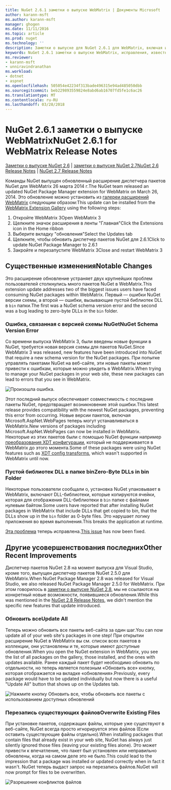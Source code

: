 ```yaml
---
title: NuGet 2.6.1 заметки о выпуске WebMatrix | Документы Microsoft
author: karann-msft
ms.author: karann-msft
manager: ghogen
ms.date: 11/11/2016
ms.topic: article
ms.prod: nuget
ms.technology: ''
description: Заметки о выпуске для NuGet 2.6.1 для WebMatrix, включая известные проблемы, исправленные ошибки, добавленные функции и DCR.
keywords: NuGet 2.6.1 заметки о выпуске WebMatrix, исправления, известных проблем, добавлены функции, DCR
ms.reviewer:
- karann-msft
- unniravindranathan
ms.workload:
- dotnet
- aspnet
ms.openlocfilehash: 505054e42234f313bade496315e94ad485050dbb
ms.sourcegitcommit: beb229893559824e8abd6ab16707fd5fe1c6ac26
ms.translationtype: MT
ms.contentlocale: ru-RU
ms.lasthandoff: 03/28/2018
---
```

# <a name="nuget-261-for-webmatrix-release-notes"></a><span data-ttu-id="e5b3c-104">NuGet 2.6.1 заметки о выпуске WebMatrix</span><span class="sxs-lookup"><span data-stu-id="e5b3c-104">NuGet 2.6.1 for WebMatrix Release Notes</span></span>

<span data-ttu-id="e5b3c-105">[Заметки о выпуске NuGet 2.6](../release-notes/nuget-2.6.md) | [заметки о выпуске NuGet 2.7](../release-notes/nuget-2.7.md)</span><span class="sxs-lookup"><span data-stu-id="e5b3c-105">[NuGet 2.6 Release Notes](../release-notes/nuget-2.6.md) | [NuGet 2.7 Release Notes](../release-notes/nuget-2.7.md)</span></span>

<span data-ttu-id="e5b3c-106">Команды NuGet выпущен обновленный расширение диспетчера пакетов NuGet для WebMatrix 26 марта 2014 г.</span><span class="sxs-lookup"><span data-stu-id="e5b3c-106">The NuGet team released an updated NuGet Package Manager extension for WebMatrix on March 26, 2014.</span></span>  <span data-ttu-id="e5b3c-107">Это обновление можно установить из [галереи расширений WebMatrix](https://blogs.iis.net/webmatrix/retiring-the-webmatrix-extensions-gallery) следующим образом:</span><span class="sxs-lookup"><span data-stu-id="e5b3c-107">This update can be installed from the [WebMatrix Extension Gallery](https://blogs.iis.net/webmatrix/retiring-the-webmatrix-extensions-gallery) using the following steps:</span></span>

1. <span data-ttu-id="e5b3c-108">Откройте WebMatrix 3</span><span class="sxs-lookup"><span data-stu-id="e5b3c-108">Open WebMatrix 3</span></span>
1. <span data-ttu-id="e5b3c-109">Щелкните значок расширения в ленты "Главная"</span><span class="sxs-lookup"><span data-stu-id="e5b3c-109">Click the Extensions icon in the Home ribbon</span></span>
1. <span data-ttu-id="e5b3c-110">Выберите вкладку "обновления"</span><span class="sxs-lookup"><span data-stu-id="e5b3c-110">Select the Updates tab</span></span>
1. <span data-ttu-id="e5b3c-111">Щелкните, чтобы обновить диспетчер пакетов NuGet для 2.6.1</span><span class="sxs-lookup"><span data-stu-id="e5b3c-111">Click to update NuGet Package Manager to 2.6.1</span></span>
1. <span data-ttu-id="e5b3c-112">Закройте и перезапустите WebMatrix 3</span><span class="sxs-lookup"><span data-stu-id="e5b3c-112">Close and restart WebMatrix 3</span></span>

## <a name="notable-changes"></a><span data-ttu-id="e5b3c-113">Существенные изменения</span><span class="sxs-lookup"><span data-stu-id="e5b3c-113">Notable Changes</span></span>

<span data-ttu-id="e5b3c-114">Это расширение обновление устраняет двух крупнейших проблем пользователей столкнулись много пакетов NuGet в WebMatrix.</span><span class="sxs-lookup"><span data-stu-id="e5b3c-114">This extension update addresses two of the biggest issues users have faced consuming NuGet packages within WebMatrix.</span></span>  <span data-ttu-id="e5b3c-115">Первый — ошибки NuGet версии схемы, а второй — ошибки, вызывающие пустой библиотек DLL в `bin` папки.</span><span class="sxs-lookup"><span data-stu-id="e5b3c-115">The first was a NuGet schema version error and the second was a bug leading to zero-byte DLLs in the `bin` folder.</span></span>

### <a name="nuget-schema-version-error"></a><span data-ttu-id="e5b3c-116">Ошибка, связанная с версией схемы NuGet</span><span class="sxs-lookup"><span data-stu-id="e5b3c-116">NuGet Schema Version Error</span></span>

<span data-ttu-id="e5b3c-117">Со времени выпуска WebMatrix 3, были введены новые функции в NuGet, требуется новая версия схемы для пакетов NuGet.</span><span class="sxs-lookup"><span data-stu-id="e5b3c-117">Since WebMatrix 3 was released, new features have been introduced into NuGet that require a new schema version for the NuGet packages.</span></span>  <span data-ttu-id="e5b3c-118">При попытке управлять пакетами NuGet на веб-сайте, эти новые пакеты может привести к ошибкам, которые можно увидеть в WebMatrix.</span><span class="sxs-lookup"><span data-stu-id="e5b3c-118">When trying to manage your NuGet packages in your web site, these new packages can lead to errors that you see in WebMatrix.</span></span>

![Произошла ошибка.](./media/NuGet-2.8/webmatrix-schema-version.png)

<span data-ttu-id="e5b3c-122">Этот последний выпуск обеспечивает совместимость с последние пакеты NuGet, предотвращает возникновение этой ошибки.</span><span class="sxs-lookup"><span data-stu-id="e5b3c-122">This latest release provides compatibility with the newest NuGet packages, preventing this error from occurring.</span></span> <span data-ttu-id="e5b3c-123">Новые версии пакетов, включая Microsoft.AspNet.WebPages теперь могут устанавливаться в WebMatrix.</span><span class="sxs-lookup"><span data-stu-id="e5b3c-123">New versions of packages including Microsoft.AspNet.WebPages can now be installed in WebMatrix.</span></span>  <span data-ttu-id="e5b3c-124">Некоторые из этих пакетов были с помощью NuGet функции например [преобразования XDT конфигурации](../release-notes/nuget-2.6.md#xdt), который не поддерживается в WebMatrix до этого момента.</span><span class="sxs-lookup"><span data-stu-id="e5b3c-124">Some of these packages were using NuGet features such as [XDT config transforms](../release-notes/nuget-2.6.md#xdt), which wasn't supported in WebMatrix until now.</span></span>

### <a name="zero-byte-dlls-in-bin-folder"></a><span data-ttu-id="e5b3c-125">Пустой библиотек DLL в папке bin</span><span class="sxs-lookup"><span data-stu-id="e5b3c-125">Zero-Byte DLLs in bin Folder</span></span>

<span data-ttu-id="e5b3c-126">Некоторые пользователи сообщали о, установка NuGet упаковывает в WebMatrix, включают DLL-библиотеки, которые копируются ячейки, которая для отображения DLL-библиотеки в `bin` папке с файлами нулевым байтом.</span><span class="sxs-lookup"><span data-stu-id="e5b3c-126">Some users have reported that after installing NuGet packages in WebMatrix that include DLLs that get copied to bin, that the DLLs show up in the `bin` folder as 0-byte files.</span></span>  <span data-ttu-id="e5b3c-127">Это нарушает логику приложения во время выполнения.</span><span class="sxs-lookup"><span data-stu-id="e5b3c-127">This breaks the application at runtime.</span></span>

<span data-ttu-id="e5b3c-128">[Эта проблема](https://nuget.codeplex.com/workitem/4060) теперь исправлена.</span><span class="sxs-lookup"><span data-stu-id="e5b3c-128">[This issue](https://nuget.codeplex.com/workitem/4060) has now been fixed.</span></span>

## <a name="other-recent-improvements"></a><span data-ttu-id="e5b3c-129">Другие усовершенствования последних</span><span class="sxs-lookup"><span data-stu-id="e5b3c-129">Other Recent Improvements</span></span>

<span data-ttu-id="e5b3c-130">Диспетчер пакетов NuGet 2.8 на момент выпуска для Visual Studio, кроме того, выпущен диспетчер пакетов NuGet 2.5.0 для WebMatrix.</span><span class="sxs-lookup"><span data-stu-id="e5b3c-130">When NuGet Package Manager 2.8 was released for Visual Studio, we also released NuGet Package Manager 2.5.0 for WebMatrix.</span></span>  <span data-ttu-id="e5b3c-131">При этом говорилось в [заметки о выпуске NuGet 2.8](../release-notes/nuget-2.8.md#webmatrix-nuget-client-updates), мы не ссылаются на конкретный новые возможности, появившиеся обновления.</span><span class="sxs-lookup"><span data-stu-id="e5b3c-131">While this was mentioned in the [NuGet 2.8 Release Notes](../release-notes/nuget-2.8.md#webmatrix-nuget-client-updates), we didn't mention the specific new features that update introduced.</span></span>

### <a name="update-all"></a><span data-ttu-id="e5b3c-132">Обновить все</span><span class="sxs-lookup"><span data-stu-id="e5b3c-132">Update All</span></span>

<span data-ttu-id="e5b3c-133">Теперь можно обновить все пакеты веб-сайта за один шаг.</span><span class="sxs-lookup"><span data-stu-id="e5b3c-133">You can now update all of your web site's packages in one step!</span></span>  <span data-ttu-id="e5b3c-134">При открытии расширение NuGet в WebMatrix вы см. список всех пакетов в коллекции, они установлены и те, которые имеют доступные обновления.</span><span class="sxs-lookup"><span data-stu-id="e5b3c-134">When you open the NuGet extension in WebMatrix, you see the list of all packages on the gallery, those installed, and the ones with updates available.</span></span>  <span data-ttu-id="e5b3c-135">Ранее каждый пакет будет необходимо обновить по отдельности, но теперь является полезным «Обновить все» кнопку, которая отображается на вкладке «обновления».</span><span class="sxs-lookup"><span data-stu-id="e5b3c-135">Previously, every package would have to be updated individually but now there is a useful "Update All" button that shows up on the Updates tab.</span></span>

![Нажмите кнопку Обновить все, чтобы обновить все пакеты с использованием доступных обновлений](./media/NuGet-2.8/webmatrix-update-all.png)

### <a name="overwrite-existing-files"></a><span data-ttu-id="e5b3c-137">Перезапись существующих файлов</span><span class="sxs-lookup"><span data-stu-id="e5b3c-137">Overwrite Existing Files</span></span>

<span data-ttu-id="e5b3c-138">При установке пакетов, содержащих файлы, которые уже существуют в веб-сайте, NuGet всегда просто игнорируется этих файлов (Если оставить существующие файлы отдельно).</span><span class="sxs-lookup"><span data-stu-id="e5b3c-138">When installing packages that contain files that already exist in your web site, NuGet has always just silently ignored those files (leaving your existing files alone).</span></span>  <span data-ttu-id="e5b3c-139">Это может привести к впечатление, что пакет был установлен или неправильно обновлены, когда на самом деле это не было.</span><span class="sxs-lookup"><span data-stu-id="e5b3c-139">This could lead to the impression that a package was installed or updated correctly when in fact it wasn't.</span></span>  <span data-ttu-id="e5b3c-140">NuGet теперь выдаст запрос на перезапись файлов.</span><span class="sxs-lookup"><span data-stu-id="e5b3c-140">NuGet will now prompt for files to be overwritten.</span></span>

![Разрешение конфликтов файлов](./media/NuGet-2.8/webmatrix-overwrite-file.png)
